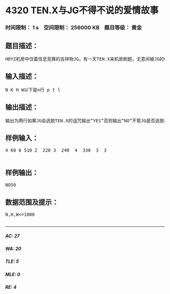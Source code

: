 # 4320 TEN.X与JG不得不说的爱情故事   
### 时间限制： 1 s&nbsp;&nbsp;&nbsp;&nbsp;空间限制： 256000 KB&nbsp;&nbsp;&nbsp;&nbsp;题目等级： 黄金  
## 题目描述：  

<pre>
HDYZ机房中住着信息竞赛的吉祥物JG，有一天TEN.X来机房刷题，无意间被JG的侧脸感动，于是TEN.X开始了泡JG的究极之旅。。。。。JG表示TEN.X真的很烦，终于有一天，JG在TEN.X抚摸完自己光滑的侧脸后，被TEN.X的一句：“做我的男宠吧。”激怒。终于拿出了自己的必杀技——狗带。已知JG有N个狗带，每个狗带有一个伤害值p,将会花费时间t，以及力气l。JG的力量值为W，在H秒后TEN.X会反应过来,TEN.X的血量为K,并对JG施展神技——TEN.X的诅咒，将会使JG瞬间转移到TEN.X的胯下。JG不想被TEN.X压，于是他找到了对此颇有经验的你来告诉他是否会被TEN.X压到床上，好提前准备必需用品。
</pre>
  
  
## 输入描述：  

<pre>
N K H W以下是n行 p t l 
</pre>
  
  
## 输出描述：  

<pre>
输出为两行如果JG会逃脱TEN.X的诅咒输出“YES”否则输出“NO”不管JG是否逃脱在下一行输出JG所能造成的最大伤害
</pre>
  
  
## 样例输入：  

<pre>
4 60 6 510 2  220 3  240  4  330  3  3  

</pre>
  
  
## 样例输出：  

<pre>
NO50
</pre>
  
  
## 数据范围及提示：  

<pre>
N,H,W<=1000  

</pre>
  
  
***  

##### AC: 27  
##### WA: 20  
##### TLE: 5  
##### MLE: 0  
##### RE: 4  
